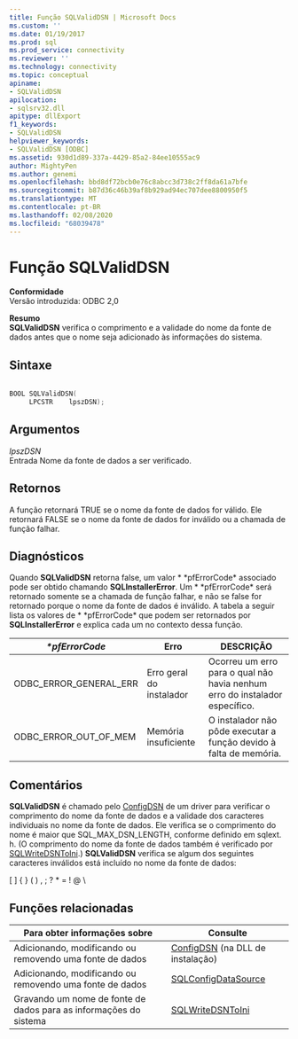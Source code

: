 ```yaml
---
title: Função SQLValidDSN | Microsoft Docs
ms.custom: ''
ms.date: 01/19/2017
ms.prod: sql
ms.prod_service: connectivity
ms.reviewer: ''
ms.technology: connectivity
ms.topic: conceptual
apiname:
- SQLValidDSN
apilocation:
- sqlsrv32.dll
apitype: dllExport
f1_keywords:
- SQLValidDSN
helpviewer_keywords:
- SQLValidDSN [ODBC]
ms.assetid: 930d1d89-337a-4429-85a2-84ee10555ac9
author: MightyPen
ms.author: genemi
ms.openlocfilehash: bbd8df72bcb0e76c8abcc3d738c2ff8da61a7bfe
ms.sourcegitcommit: b87d36c46b39af8b929ad94ec707dee8800950f5
ms.translationtype: MT
ms.contentlocale: pt-BR
ms.lasthandoff: 02/08/2020
ms.locfileid: "68039478"
---
```

# <a name="sqlvaliddsn-function"></a>Função SQLValidDSN
**Conformidade**  
 Versão introduzida: ODBC 2,0  
  
 **Resumo**  
 **SQLValidDSN** verifica o comprimento e a validade do nome da fonte de dados antes que o nome seja adicionado às informações do sistema.  
  
## <a name="syntax"></a>Sintaxe  
  
```cpp  
  
BOOL SQLValidDSN(  
     LPCSTR    lpszDSN);  
```  
  
## <a name="arguments"></a>Argumentos  
 *lpszDSN*  
 Entrada Nome da fonte de dados a ser verificado.  
  
## <a name="returns"></a>Retornos  
 A função retornará TRUE se o nome da fonte de dados for válido. Ele retornará FALSE se o nome da fonte de dados for inválido ou a chamada de função falhar.  
  
## <a name="diagnostics"></a>Diagnósticos  
 Quando **SQLValidDSN** retorna false, um valor * \*pfErrorCode* associado pode ser obtido chamando **SQLInstallerError**. Um * \*pfErrorCode* será retornado somente se a chamada de função falhar, e não se false for retornado porque o nome da fonte de dados é inválido. A tabela a seguir lista os valores de * \*pfErrorCode* que podem ser retornados por **SQLInstallerError** e explica cada um no contexto dessa função.  
  
|*\*pfErrorCode*|Erro|DESCRIÇÃO|  
|---------------------|-----------|-----------------|  
|ODBC_ERROR_GENERAL_ERR|Erro geral do instalador|Ocorreu um erro para o qual não havia nenhum erro do instalador específico.|  
|ODBC_ERROR_OUT_OF_MEM|Memória insuficiente|O instalador não pôde executar a função devido à falta de memória.|  
  
## <a name="comments"></a>Comentários  
 **SQLValidDSN** é chamado pelo [ConfigDSN](../../../odbc/reference/syntax/configdsn-function.md) de um driver para verificar o comprimento do nome da fonte de dados e a validade dos caracteres individuais no nome da fonte de dados. Ele verifica se o comprimento do nome é maior que SQL_MAX_DSN_LENGTH, conforme definido em sqlext. h. (O comprimento do nome da fonte de dados também é verificado por [SQLWriteDSNToIni](../../../odbc/reference/syntax/sqlwritedsntoini-function.md).) **SQLValidDSN** verifica se algum dos seguintes caracteres inválidos está incluído no nome da fonte de dados:  
  
 [ ] { } ( ) , ; ? * = ! \@ \  
  
## <a name="related-functions"></a>Funções relacionadas  
  
|Para obter informações sobre|Consulte|  
|---------------------------|---------|  
|Adicionando, modificando ou removendo uma fonte de dados|[ConfigDSN](../../../odbc/reference/syntax/configdsn-function.md) (na DLL de instalação)|  
|Adicionando, modificando ou removendo uma fonte de dados|[SQLConfigDataSource](../../../odbc/reference/syntax/sqlconfigdatasource-function.md)|  
|Gravando um nome de fonte de dados para as informações do sistema|[SQLWriteDSNToIni](../../../odbc/reference/syntax/sqlwritedsntoini-function.md)|
